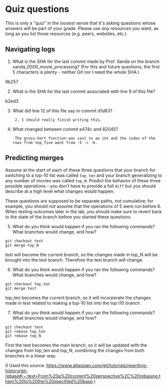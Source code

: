 # Quiz questions

This is only a "quiz" in the loosest sense that it's asking questions whose
answers will be part of your grade. Please use *any resources you want*, as
long as you list those resources (e.g. peers, websites, etc.)

## Navigating logs

1. What is the SHA for the last commit made by Prof. Xanda on the branch
xanda_0000_movie_processing?
(For this and future questions, the first 5 characters is plenty - neither
Git nor I need the whole SHA.)

9b257

2. What is the SHA for the last commit associated with line 9 of this file?

b2ed3

3. What did line 12 of this file say in commit d1d83?

        2. I should really finish writing this.


4. What changed between commit e474c and 82045?

        The gross-Sort function was cast to an int and the index of the rows from top_five went from -5 -> -6.

## Predicting merges

Assume at the start of each of these three questions that your
branch for switching to a top-10 list was called `top_ten`
and your branch generalizing to any number of movies was called `top_N`.
Predict the behavior of these three possible operations - you don't
have to provide a full `diff` but you should describe at a high level
what changes would happen.

These questions are supposed to be separate paths, not cumulative;
for example, you should *not* assume that the operations of 5 were run
before 6. When testing outcomes later in the lab, you should make sure to
revert back to the state of the branch before you started these questions.

5. What do you think would happen if you ran the following commands?
What branches would change, and how?
```
git checkout test
git merge top_N
```
test will become the current branch, so the changes made in top_N will be brought into the test branch. Therefore the test branch will change.

6. What do you think would happen if you ran the following commands?
What branches would change, and how?
```
git checkout top_ten
git merge test
```

top_ten becomes the current branch, so it will incorperate the changes made in test related to making a top-10 list into the top t10 branch. 

7. What do you think would happen if you ran the following commands?
What branches would change, and how?
```
git checkout test
git rebase top_ten
git rebase top_N
```
First the test becomes the main branch, so it will be updated with the changes from top_ten and top_N, combining the changes from both branches in a linear way. 

(I Used this source: https://www.atlassian.com/git/tutorials/rewriting-history/git-rebase#:~:text=From%20a%20content%20perspective%2C%20rebasing,them%20to%20the%20specified%20base.)
